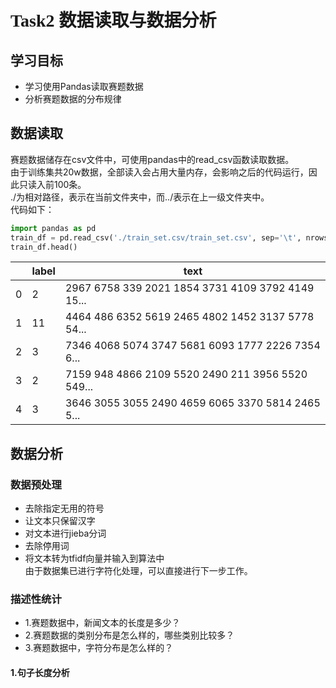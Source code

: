 # <font face="黑体">Task2 数据读取与数据分析</font>

## 学习目标
- 学习使用Pandas读取赛题数据
- 分析赛题数据的分布规律

## 数据读取
赛题数据储存在csv文件中，可使用pandas中的read_csv函数读取数据。<br>
由于训练集共20w数据，全部读入会占用大量内存，会影响之后的代码运行，因此只读入前100条。<br>
./为相对路径，表示在当前文件夹中，而../表示在上一级文件夹中。<br>
代码如下：
```python
import pandas as pd
train_df = pd.read_csv('./train_set.csv/train_set.csv', sep='\t', nrows=100)
train_df.head()
```
| |label|text|
|-|-|-|
|0|2|2967 6758 339 2021 1854 3731 4109 3792 4149 15...|
|1|11|4464 486 6352 5619 2465 4802 1452 3137 5778 54...|
|2|3|7346 4068 5074 3747 5681 6093 1777 2226 7354 6...|
|3|2|7159 948 4866 2109 5520 2490 211 3956 5520 549...|
|4|3|3646 3055 3055 2490 4659 6065 3370 5814 2465 5...|

## 数据分析

### 数据预处理
- 去除指定无用的符号
- 让文本只保留汉字
- 对文本进行jieba分词
- 去除停用词
- 将文本转为tfidf向量并输入到算法中<br>
由于数据集已进行字符化处理，可以直接进行下一步工作。

### 描述性统计
- 1.赛题数据中，新闻文本的长度是多少？
- 2.赛题数据的类别分布是怎么样的，哪些类别比较多？
- 3.赛题数据中，字符分布是怎么样的？

#### 1.句子长度分析




